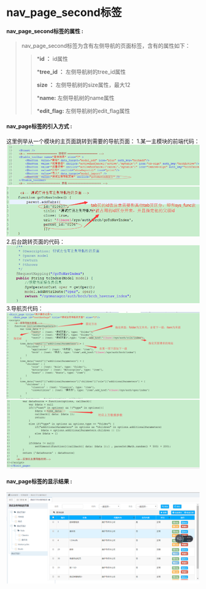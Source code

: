 # nav_page_second**标签**

#### nav_page_second**标签的属性 :**

> nav_page_second标签为含有左侧导航的页面标签，含有的属性如下：
>
> > ***id ：** id属性
> >
> > ***tree_id ：** 左侧导航树的tree_id属性
> >
> > **size ：** 左侧导航树的size属性，最大12
> >
> > ***name:** 左侧导航树的name属性
> >
> > ***edit_flag:** 左侧导航树的edit_flag属性
> >

#### nav_page标签的引入方式 :
这里例举从一个模块的主页面跳转到需要的导航页面：
1.某一主模块的前端代码：
![](/assets/nav_page1.png)
![](/assets/nav_page3.png)
2.后台跳转页面的代码：
![](/assets/nav_page4.png)
3.导航页代码：
![](/assets/nav_page5.png)
![](/assets/nav_page6.png)


#### nav_page标签的显示结果 :

![](/assets/nav_page7.png)





